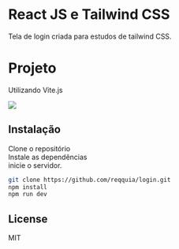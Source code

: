 # React JS e Tailwind CSS
Tela de login criada para estudos de tailwind CSS.

# Projeto
Utilizando Vite.js

![](https://reqquia.com.br/print/full.png)

## Instalação

Clone o repositório <br>
Instale as dependências <br>
inicie o servidor.

```sh
git clone https://github.com/reqquia/login.git
npm install
npm run dev
```

## License

MIT

